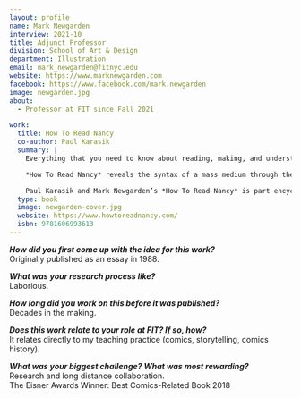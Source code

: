 ```yaml
---
layout: profile
name: Mark Newgarden
interview: 2021-10
title: Adjunct Professor
division: School of Art & Design
department: Illustration
email: mark_newgarden@fitnyc.edu
website: https://www.marknewgarden.com
facebook: https://www.facebook.com/mark.newgarden
image: newgarden.jpg
about:
  - Professor at FIT since Fall 2021

work:
  title: How To Read Nancy
  co-author: Paul Karasik
  summary: |
    Everything that you need to know about reading, making, and understanding comics can be found in a single *Nancy* strip created by Ernie Bushmiller and published on Saturday, August 8, 1959.  

    *How To Read Nancy* reveals the syntax of a mass medium through the molecular deconstruction of a single comic strip. It also explores the benefits of deep reading, where focused contemplation reveals a subterranean world of hidden structures and ingenious choices.  

    Paul Karasik and Mark Newgarden’s *How To Read Nancy* is part encyclopedia, part history, part biography, part treatise, part humor theory, and part how-to-be-a-cartoonist-in-43-easy-lessons-sorry-folks-no-refunds!
  type: book
  image: newgarden-cover.jpg
  website: https://www.howtoreadnancy.com/
  isbn: 9781606993613
---
```

***How did you first come up with the idea for this work?***  
Originally published as an essay in 1988.

***What was your research process like?***  
Laborious.

***How long did you work on this before it was published?***  
Decades in the making.

***Does this work relate to your role at FIT? If so, how?***  
It relates directly to my teaching practice (comics, storytelling, comics history).

***What was your biggest challenge? What was most rewarding?***  
Research and long distance collaboration.  
The Eisner Awards Winner: Best Comics-Related Book 2018
